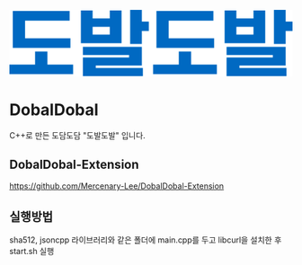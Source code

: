 ![DobalDobal](https://raw.githubusercontent.com/Mercen-Lee/Hosting/main/DobalDobal/logo.svg)

# DobalDobal
C++로 만든 도담도담 "도발도발" 입니다.

## DobalDobal-Extension
https://github.com/Mercenary-Lee/DobalDobal-Extension

## 실행방법
sha512, jsoncpp 라이브러리와 같은 폴더에 main.cpp를 두고 libcurl을 설치한 
후 start.sh 실행
